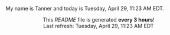 My name is Tanner and today is Tuesday, April 29, 11:23 AM EDT.

<p align="center">This <i>README</i> file is generated <b>every 3 hours</b>!</br>Last refresh: Tuesday, April 29, 11:23 AM EDT<br /></p>
